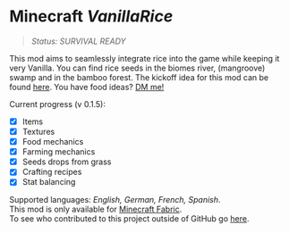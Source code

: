 
# Minecraft *VanillaRice*
>*Status: SURVIVAL READY*

This mod aims to seamlessly integrate rice  into the game while keeping it very Vanilla. You can find rice seeds in the biomes river, (mangroove) swamp and in the bamboo forest. The kickoff idea for this mod can be found [here](https://feedback.minecraft.net/hc/en-us/community/posts/360009727071-Rice). You have food ideas? [DM me!](https://twitter.com/theLeLoomi)

Current progress (v 0.1.5):
 - [x] Items
 - [x] Textures
 - [x] Food mechanics
 - [x] Farming mechanics
 - [x] Seeds drops from grass
 - [x] Crafting recipes
 - [x] Stat balancing

Supported languages: *English, German, French, Spanish*.\
This mod is only available for [Minecraft Fabric](https://fabricmc.net/).\
To see who contributed to this project outside of GitHub go [here](https://github.com/LeLoomi/VanillaRice/blob/master/CONTRIBUTORS.md).
